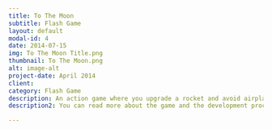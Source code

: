 ```yaml
---
title: To The Moon
subtitle: Flash Game
layout: default
modal-id: 4
date: 2014-07-15
img: To The Moon Title.png
thumbnail: To The Moon.png
alt: image-alt
project-date: April 2014
client: 
category: Flash Game
description: An action game where you upgrade a rocket and avoid airplanes, clouds, and aliens in order to reach the moon. This game is built with FlashDevelop (pure code, no GUI) using actionscript 3 and the flixel game development framework. This game has already been fully sponsored, and will be released shortly, so keep watching!
description2: You can read more about the game and the development process in my <a href="No Blog Post Yet"> blog post </a>

---
```

